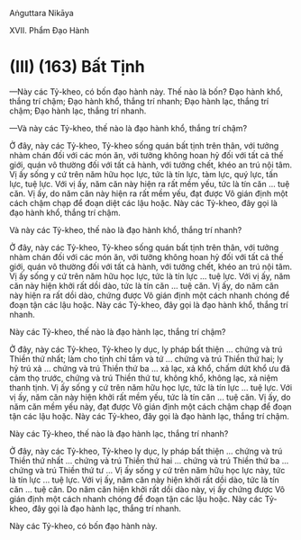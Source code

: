 Aṅguttara Nikāya

XVII. Phẩm Ðạo Hành

# (III) (163) Bất Tịnh

—Này các Tỷ-kheo, có bốn đạo hành này. Thế nào là bốn? Ðạo hành khổ, thắng trí chậm; Ðạo hành khổ, thắng trí nhanh; Ðạo hành lạc, thắng trí chậm; Ðạo hành lạc, thắng trí nhanh.

—Và này các Tỷ-kheo, thế nào là đạo hành khổ, thắng trí chậm?

Ở đây, này các Tỷ-kheo, Tỷ-kheo sống quán bất tịnh trên thân, với tưởng nhàm chán đối với các món ăn, với tưởng không hoan hỷ đối với tất cả thế giới, quán vô thường đối với tất cả hành, với tưởng chết, khéo an trú nội tâm. Vị ấy sống y cứ trên năm hữu học lực, tức là tín lực, tàm lực, quý lực, tấn lực, tuệ lực. Với vị ấy, năm căn này hiện ra rất mềm yếu, tức là tín căn ... tuệ căn. Vị ấy, do năm căn này hiện ra rất mềm yếu, đạt được Vô gián định một cách chậm chạp để đoạn diệt các lậu hoặc. Này các Tỷ-kheo, đây gọi là đạo hành khổ, thắng trí chậm.

Và này các Tỷ-kheo, thế nào là đạo hành khổ, thắng trí nhanh?

Ở đây, này các Tỷ-kheo, Tỷ-kheo sống quán bất tịnh trên thân, với tưởng nhàm chán đối với các món ăn, với tưởng không hoan hỷ đối với tất cả thế giới, quán vô thường đối với tất cả hành, với tưởng chết, khéo an trú nội tâm. Vị ấy sống y cứ trên năm hữu học lực, tức là tín lực ... tuệ lực. Với vị ấy, năm căn này hiện khởi rất dồi dào, tức là tín căn ... tuệ căn. Vị ấy, do năm căn này hiện ra rất dồi dào, chứng được Vô gián định một cách nhanh chóng để đoạn tận các lậu hoặc. Này các Tỷ-kheo, đây gọi là đạo hành khổ, thắng trí nhanh.

Này các Tỷ-kheo, thế nào là đạo hành lạc, thắng trí chậm?

Ở đây, này các Tỷ-kheo, Tỷ-kheo ly dục, ly pháp bất thiện ... chứng và trú Thiền thứ nhất; làm cho tịnh chỉ tầm và tứ ... chứng và trú Thiền thứ hai; ly hỷ trú xả ... chứng và trú Thiền thứ ba ... xả lạc, xả khổ, chấm dứt khổ ưu đã cảm thọ trước, chứng và trú Thiền thứ tư, không khổ, không lạc, xả niệm thanh tịnh. Vị ấy sống y cứ trên năm hữu học lực, tức là tín lực ... tuệ lực. Với vị ấy, năm căn này hiện khởi rất mềm yếu, tức là tín căn ... tuệ căn. Vị ấy, do năm căn mềm yếu này, đạt được Vô gián định một cách chậm chạp để đoạn tận các lậu hoặc. Này các Tỷ-kheo, đây gọi là đạo hành lạc, thắng trí chậm.

Này các Tỷ-kheo, thế nào là đạo hành lạc, thắng trí nhanh?

Ở đây, này các Tỷ-kheo, Tỷ-kheo ly dục, ly pháp bất thiện ... chứng và trú Thiền thứ nhất ... chứng và trú Thiền thứ hai ... chứng và trú Thiền thứ ba ... chứng và trú Thiền thứ tư ... Vị ấy sống y cứ trên năm hữu học lực này, tức là tín lực ... tuệ lực. Với vị ấy, năm căn này hiện khởi rất dồi dào, tức là tín căn ... tuệ căn. Do năm căn hiện khởi rất dồi dào này, vị ấy chứng được Vô gián định một cách nhanh chóng để đoạn tận các lậu hoặc. Này các Tỷ-kheo, đây gọi là đạo hành lạc, thắng trí nhanh.

Này các Tỷ-kheo, có bốn đạo hành này.

